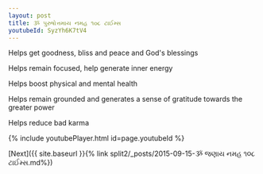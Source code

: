 ```yaml
---
layout: post
title: ૐ પુરુષોત્તમાય નમહ ૧૦૮ ટાઈમ્સ
youtubeId: SyzYh6K7tV4
---
```

 
 
Helps get goodness, bliss and peace and God's blessings
 
Helps remain focused, help generate inner energy 
 
Helps boost physical and mental health 
 
Helps remain grounded and generates a sense of gratitude towards the greater power 
 
Helps reduce bad karma
 
 
 
 


{% include youtubePlayer.html id=page.youtubeId %}
 
[Next]({{ site.baseurl }}{% link  split2/_posts/2015-09-15-ૐ જણાય નમહ ૧૦૮ ટાઈમ્સ.md%})
 
